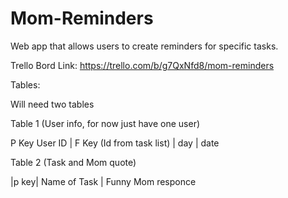 # Mom-Reminders

Web app that allows users to create reminders for specific tasks. 

Trello Bord Link:
https://trello.com/b/g7QxNfd8/mom-reminders

Tables:

Will need two tables 

Table 1 (User info, for now just have one user)

P Key User ID | F Key (Id from task list) | day | date 


Table 2 (Task and Mom quote)

|p key| Name of Task | Funny Mom responce  


